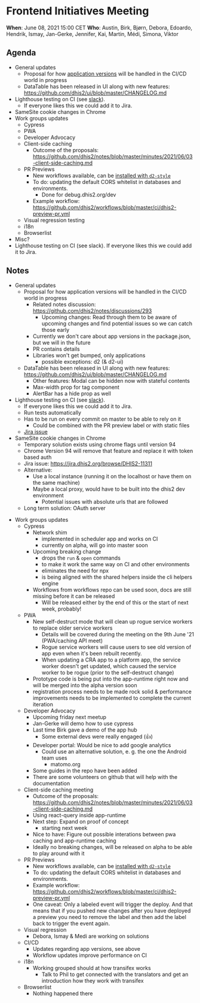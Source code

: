 # Frontend Initiatives Meeting

**When**: June 08, 2021 15:00 CET **Who**: Austin, Birk, Bjørn, Debora,
Edoardo, Hendrik, Ismay, Jan-Gerke, Jennifer, Kai, Martin, Médi, Simona, Viktor

## Agenda

- General updates
  - Proposal for how [application
    versions](https://github.com/dhis2/notes/discussions/293) will be handled
    in the CI/CD world in progress
  - DataTable has been released in UI along with new features:
    https://github.com/dhis2/ui/blob/master/CHANGELOG.md
- Lighthouse testing on CI (see
  [slack](https://dhis2.slack.com/archives/C0BP0RABF/p1623050297078300)).
  - If everyone likes this we could add it to Jira.
- SameSite cookie changes in Chrome
- Work groups updates
  - Cypress
  - PWA
  - Developer Advocacy
  - Client-side caching
    - Outcome of the proposals:
      https://github.com/dhis2/notes/blob/master/minutes/2021/06/03-client-side-caching.md
  - PR Previews
    - New workflows available, can be [installed with
      `d2-style`](https://dhis2.slack.com/archives/C0BP0RABF/p1622810229070700) 
    - To do: updating the default CORS whitelist in databases and environments.
      - Done for debug.dhis2.org/dev
    - Example workflow:
      https://github.com/dhis2/workflows/blob/master/ci/dhis2-preview-pr.yml
  - Visual regression testing
  - i18n
  - Browserlist
- Misc?
- Lighthouse testing on CI (see slack). If everyone likes this we could add it
  to Jira.

## Notes

* General updates
  * Proposal for how application versions will be handled in the CI/CD world in
    progress
    * Related notes discussion: https://github.com/dhis2/notes/discussions/293
      * Upcoming changes: Read through them to be aware of upcoming changes and
      find potential issues so we can catch those early
    * Currently we don't care about app versions in the package.json, but we
      will in the future
    * PR contains details
    * Libraries won't get bumped, only applications
      * possible exceptions: d2 (& d2-ui)
  * DataTable has been released in UI along with new features:
    https://github.com/dhis2/ui/blob/master/CHANGELOG.md
    * Other features: Modal can be hidden now with stateful contents
    * Max-width prop for tag component
    * AlertBar has a hide prop as well
* Lighthouse testing on CI (see
  [slack](https://dhis2.slack.com/archives/C0BP0RABF/p1623050297078300)).
  * If everyone likes this we could add it to Jira.
  * Run tests automatically
  * Has to be run on every commit on master to be able to rely on it
    * Could be combined with the PR preview label or with static files
  * [Jira issue](https://jira.dhis2.org/browse/DEVOPS-61)
* SameSite cookie changes in Chrome
  * Temporary solution exists using chrome flags until version 94
  * Chrome Version 94 will remove that feature and replace it with token based
    auth
  * Jira issue: https://jira.dhis2.org/browse/DHIS2-11311 
  * Alternative:
    * Use a local instance (running it on the localhost or have them on the
      same machine)
    * Maybe a local proxy, would have to be built into the dhis2 dev
      environment
      * Potential issues with absolute urls that are followed
  * Long term solution: OAuth server
- Work groups updates
  * Cypress
    * Network shim
      * implemented in scheduler app and works on CI
      * currently on alpha, will go into master soon
    * Upcoming breaking change
      * drops the `run` & `open` commands
      * to make it work the same way on CI and other environments
      * eliminates the need for npx
      * is being aligned with the shared helpers inside the cli helpers engine
    * Workflows from workflows repo can be used soon, docs are still missing
      before it can be released
      * Will be released either by the end of this or the start of next week,
        probably!
  * PWA
    * New self-destruct mode that will clean up rogue service workers to
      replace older service workers
      * Details will be covered during the meeting on the 9th June '21
        (PWA/caching API meet)
      * Rogue service workers will cause users to see old version of app even
        when it's been rebuilt recently.
      * When updating a CRA app to a platform app, the service worker doesn't
        get updated, which caused the service worker to be rogue (prior to the
        self-destruct change)
    * Prototype code is being put into the app-runtime right now and will be
      merged into the alpha version soon
    * registration process needs to be made rock solid & performance
      improvements needs to be implemented to complete the current iteration
  * Developer Advocacy
    * Upcoming friday next meetup
    * Jan-Gerke will demo how to use cypress
    * Last time Birk gave a demo of the app hub
      * Some external devs were really engaged (:thumbsup:)
    * Developer portal: Would be nice to add google analytics
      * Could use an alternative solution, e. g. the one the Android team uses
        * matomo.org
    * Some guides in the repo have been added
    * There are some volunteers on github that will help with the documentation
  * Client-side caching meeting
    * Outcome of the proposals:
      https://github.com/dhis2/notes/blob/master/minutes/2021/06/03-client-side-caching.md
    * Using react-query inside app-runtime
    * Next step: Expand on proof of concept
      * starting next week
    * Nice to have: Figure out possible interations between pwa caching and
      app-runtime caching
    * Ideally no breaking changes, will be released on alpha to be able to play
      around with it
  * PR Previews
    * New workflows available, can be [installed with
      `d2-style`](https://dhis2.slack.com/archives/C0BP0RABF/p1622810229070700) 
    * To do: updating the default CORS whitelist in databases and environments.
    * Example workflow:
      https://github.com/dhis2/workflows/blob/master/ci/dhis2-preview-pr.yml
    * One caveat: Only a labeled event will trigger the deploy. And that means
      that if you pushed new changes after you have deployed a preview you need
      to remove the label and then add the label back to trigger the event
      again.
  * Visual regression
    * Debora, Ismay & Medi are working on solutions
  * CI/CD
    * Updates regarding app versions, see above
    * Workflow updates improve performance on CI
  * i18n
    * Working grouped should at how transifex works
      * Talk to Phil to get connected with the translators and get an
        introduction how they work with transifex
  * Browserlist
    * Nothing happened there
